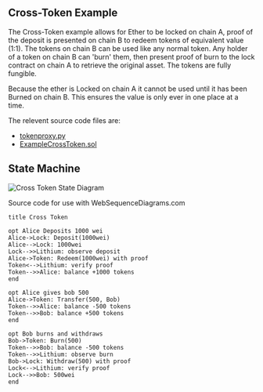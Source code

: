 ## Cross-Token Example

The Cross-Token example allows for Ether to be locked on chain A, proof of the deposit is presented on chain B to redeem tokens of equivalent value (1:1). The tokens on chain B can be used like any normal token. Any holder of a token on chain B can 'burn' them, then present proof of burn to the lock contract on chain A to retrieve the original asset. The tokens are fully fungible.

Because the ether is Locked on chain A it cannot be used until it has been Burned on chain B. This ensures the value is only ever in one place at a time.

The relevent source code files are:
 
 * [tokenproxy.py](../python/panautomata/example/tokenproxy.py)
 * [ExampleCrossToken.sol](../solidity/contracts/example/ExampleCrossToken.sol)

## State Machine

![Cross Token State Diagram](https://i.imgur.com/HSzZTcJ.png)

Source code for use with WebSequenceDiagrams.com

```
title Cross Token

opt Alice Deposits 1000 wei
Alice->Lock: Deposit(1000wei)
Alice-->Lock: 1000wei
Lock-->>Lithium: observe deposit
Alice->Token: Redeem(1000wei) with proof
Token<-->Lithium: verify proof
Token-->>Alice: balance +1000 tokens
end

opt Alice gives bob 500
Alice->Token: Transfer(500, Bob)
Token-->>Alice: balance -500 tokens
Token-->>Bob: balance +500 tokens
end

opt Bob burns and withdraws
Bob->Token: Burn(500)
Token-->>Bob: balance -500 tokens
Token-->>Lithium: observe burn
Bob->Lock: Withdraw(500) with proof
Lock<-->Lithium: verify proof
Lock-->>Bob: 500wei
end
```